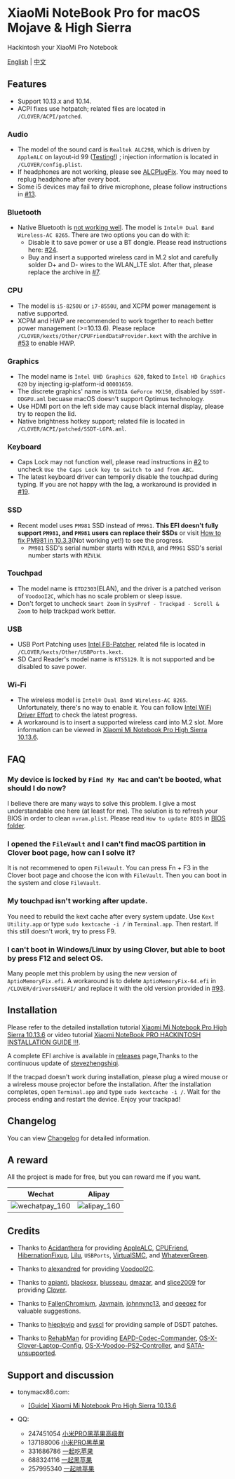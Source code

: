 # XiaoMi NoteBook Pro for macOS Mojave & High Sierra

Hackintosh your XiaoMi Pro Notebook

[English](README.md) | [中文](README-CN.md)

## Features

* Support 10.13.x and 10.14.
* ACPI fixes use hotpatch; related files are located in `/CLOVER/ACPI/patched`.

### Audio
* The model of the sound card is `Realtek ALC298`, which is driven by `AppleALC` on layout-id 99 ([Testing!](https://github.com/daliansky/XiaoMi-Pro/issues/96)) ; injection information is located in `/CLOVER/config.plist`. 
* If headphones are not working, please see [ALCPlugFix](https://github.com/daliansky/XiaoMi-Pro/tree/master/ALCPlugFix/README.md). You may need to replug headphone after every boot.
* Some i5 devices may fail to drive microphone, please follow instructions in [#13](https://github.com/stevezhengshiqi/XiaoMi-Pro/issues/13).
    
### Bluetooth
* Native Bluetooth is [not working well](https://github.com/daliansky/XiaoMi-Pro/issues/50). The model is `Intel® Dual Band Wireless-AC 8265`. There are two options you can do with it:
    * Disable it to save power or use a BT dongle. Please read instructions here: [#24](https://github.com/daliansky/XiaoMi-Pro/issues/24).
    * Buy and insert a supported wireless card in M.2 slot and carefully solder D+ and D- wires to the WLAN_LTE slot. After that, please replace the archive in [#7](https://github.com/stevezhengshiqi/XiaoMi-Pro/issues/7).

### CPU
* The model is `i5-8250U` or `i7-8550U`, and XCPM power management is native supported. 
* XCPM and HWP are recommended to work together to reach better power management (>=10.13.6). Please replace `/CLOVER/kexts/Other/CPUFriendDataProvider.kext` with the archive in [#53](https://github.com/daliansky/XiaoMi-Pro/issues/53) to enable HWP.

### Graphics
* The model name is `Intel UHD Graphics 620`, faked to `Intel HD Graphics 620` by injecting ig-platform-id `00001659`.
* The discrete graphics' name is `NVIDIA GeForce MX150`, disabled by `SSDT-DDGPU.aml` becuase macOS doesn't support Optimus technology.
* Use HDMI port on the left side may cause black internal display, please try to reopen the lid.
* Native brightness hotkey support; related file is located in `/CLOVER/ACPI/patched/SSDT-LGPA.aml`.

### Keyboard
* Caps Lock may not function well, please read instructions in [#2](https://github.com/stevezhengshiqi/XiaoMi-Pro/issues/2) to uncheck `Use the Caps Lock key to switch to and from ABC`. 
* The latest keyboard driver can temporily disable the touchpad during typing. If you are not happy with the lag, a workaround is provided in [#19](https://github.com/stevezhengshiqi/XiaoMi-Pro/issues/19).

### SSD
* Recent model uses `PM981` SSD instead of `PM961`. <b>This EFI doesn't fully support `PM981`, and `PM981` users can replace their SSDs</b> or visit [How to fix PM981 in 10.3.3](https://www.tonymacx86.com/threads/how-to-fix-pm981-in-10-13-3-17d47.245063)(Not working yet!) to see the progress.
    * `PM981` SSD's serial number starts with `MZVLB`, and `PM961` SSD's serial number starts with `MZVLW`.

### Touchpad
* The model name is `ETD2303`(ELAN), and the driver is a patched verison of `VoodooI2C`, which has no scale problem or sleep issue.
* Don't forget to uncheck `Smart Zoom` in `SysPref - Trackpad - Scroll & Zoom` to help trackpad work better.

### USB
* USB Port Patching uses [Intel FB-Patcher](https://www.tonymacx86.com/threads/release-intel-fb-patcher-v1-4-1.254559), related file is located in `/CLOVER/kexts/Other/USBPorts.kext`.
* SD Card Reader's model name is `RTS5129`. It is not supported and be disabled to save power.

### Wi-Fi
* The wireless model is `Intel® Dual Band Wireless-AC 8265`. Unfortunately, there's no way to enable it. You can follow [Intel WiFi Driver Effort](https://www.tonymacx86.com/threads/intel-wifi-driver-effort.186344) to check the latest progress.
* A workaround is to insert a supported wireless card into M.2 slot. More information can be viewed in [Xiaomi Mi Notebook Pro High Sierra 10.13.6](https://www.tonymacx86.com/threads/guide-xiaomi-mi-notebook-pro-high-sierra-10-13-6.242724).


## FAQ

### My device is locked by `Find My Mac` and can't be booted, what should I do now?

I believe there are many ways to solve this problem. I give a most understandable one here (at least for me). The solution is to refresh your BIOS in order to clean `nvram.plist`. Please read `How to update BIOS` in [BIOS folder](https://github.com/daliansky/XiaoMi-Pro/blob/master/BIOS/README.md).


### I opened the `FileVault` and I can't find macOS partition in Clover boot page, how can I solve it?

It is not recommened to open `FileVault`. You can press Fn + F3 in the Clover boot page and choose the icon with `FileVault`. Then you can boot in the system and close `FileVault`.


### My touchpad isn't working after update.

You need to rebuild the kext cache after every system update. Use `Kext Utility.app` or type `sudo kextcache -i /` in `Terminal.app`. Then restart. If this still doesn't work, try to press F9.


### I can't boot in Windows/Linux by using Clover, but able to boot by press F12 and select OS.

Many people met this problem by using the new version of `AptioMemoryFix.efi`. A workaround is to delete `AptioMemoryFix-64.efi` in `/CLOVER/drivers64UEFI/` and replace it with the old version provided in [#93](https://github.com/daliansky/XiaoMi-Pro/issues/93).


## Installation

Please refer to the detailed installation tutorial [Xiaomi Mi Notebook Pro High Sierra 10.13.6](https://www.tonymacx86.com/threads/guide-xiaomi-mi-notebook-pro-high-sierra-10-13-6.242724) or video tutorial [Xiaomi NoteBook PRO HACKINTOSH INSTALLATION GUIDE !!!](https://www.youtube.com/watch?v=72sPmkpxCvc).

A complete EFI archive is available in [releases](https://github.com/daliansky/XiaoMi-Pro/releases) page,Thanks to the continuous update of [stevezhengshiqi](https://github.com/stevezhengshiqi).

If the tracpad doesn't work during installation, please plug a wired mouse or a wireless mouse projector before the installation. After the installation completes, open `Terminal.app` and type `sudo kextcache -i /`. Wait for the process ending and restart the device. Enjoy your trackpad!


## Changelog

You can view [Changelog](Changelog.md) for detailed information.


## A reward

All the project is made for free, but you can reward me if you want.

| Wechat                                                     | Alipay                                               |
| ---------------------------------------------------------- | ---------------------------------------------------- |
| ![wechatpay_160](http://7.daliansky.net/wechatpay_160.jpg) | ![alipay_160](http://7.daliansky.net/alipay_160.jpg) |


## Credits

- Thanks to [Acidanthera](https://github.com/acidanthera) for providing [AppleALC](https://github.com/acidanthera/AppleALC), [CPUFriend](https://github.com/acidanthera/CPUFriend), [HibernationFixup](https://github.com/acidanthera/HibernationFixup), [Lilu](https://github.com/acidanthera/Lilu), `USBPorts`, [VirtualSMC](https://github.com/acidanthera/VirtualSMC), and [WhateverGreen](https://github.com/acidanthera/WhateverGreen).

- Thanks to [alexandred](https://github.com/alexandred) for providing [VoodooI2C](https://github.com/alexandred/VoodooI2C).

- Thanks to [apianti](https://sourceforge.net/u/apianti), [blackosx](https://sourceforge.net/u/blackosx), [blusseau](https://sourceforge.net/u/blusseau), [dmazar](https://sourceforge.net/u/dmazar), and [slice2009](https://sourceforge.net/u/slice2009) for providing [Clover](https://sourceforge.net/projects/cloverefiboot).

- Thanks to [FallenChromium](https://github.com/FallenChromium), [Javmain](https://github.com/javmain), [johnnync13](https://github.com/johnnync13), and [qeeqez](https://github.com/qeeqez) for valuable suggestions.

- Thanks to [hieplpvip](https://github.com/hieplpvip) and [syscl](https://github.com/syscl) for providing sample of DSDT patches.

- Thanks to [RehabMan](https://github.com/RehabMan) for providing [EAPD-Codec-Commander](https://github.com/RehabMan/EAPD-Codec-Commander), [OS-X-Clover-Laptop-Config](https://github.com/RehabMan/OS-X-Clover-Laptop-Config), [OS-X-Voodoo-PS2-Controller](https://github.com/RehabMan/OS-X-Voodoo-PS2-Controller), and [SATA-unsupported](https://github.com/RehabMan/hack-tools/tree/master/kexts/SATA-unsupported.kext).


## Support and discussion

- tonymacx86.com:
  - [[Guide] Xiaomi Mi Notebook Pro High Sierra 10.13.6](https://www.tonymacx86.com/threads/guide-xiaomi-mi-notebook-pro-high-sierra-10-13-6.242724)

- QQ:
  - 247451054 [小米PRO黑苹果高级群](http://shang.qq.com/wpa/qunwpa?idkey=6223ea12a7f7efe58d5972d241000dd59cbd0260db2fdede52836ca220f7f20e)
  - 137188006 [小米PRO黑苹果](http://shang.qq.com/wpa/qunwpa?idkey=c17e190b9466a73cf12e8caec36e87124fce9e231a895353ee817e9921fdd74e)
  - 331686786 [一起吃苹果](http://shang.qq.com/wpa/qunwpa?idkey=db511a29e856f37cbb871108ffa77a6e79dde47e491b8f2c8d8fe4d3c310de91)
  - 688324116 [一起黑苹果](https://shang.qq.com/wpa/qunwpa?idkey=6bf69a6f4b983dce94ab42e439f02195dfd19a1601522c10ad41f4df97e0da82)
  - 257995340 [一起啃苹果](http://shang.qq.com/wpa/qunwpa?idkey=8a63c51acb2bb80184d788b9f419ffcc33aa1ed2080132c82173a3d881625be8)
